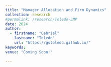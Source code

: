 ```yaml
---
title: "Manager Allocation and Firm Dynamics"
collection: research
#permalink: /research/Toledo-JMP
date: 2024
author:
  - firstname: "Gabriel"
    lastname: "Toledo"
    url: "https://gstoledo.github.io/"
keywords: 
venue: "Coming Soon!"

---
```



